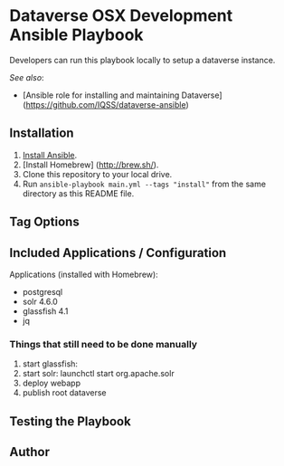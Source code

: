 # Dataverse OSX Development Ansible Playbook

Developers can run this playbook locally to setup a dataverse instance.

*See also*:

  - [Ansible role for installing and maintaining Dataverse] (https://github.com/IQSS/dataverse-ansible)

## Installation

  1. [Install Ansible](http://docs.ansible.com/intro_installation.html).
  2. [Install Homebrew] (http://brew.sh/).
  3. Clone this repository to your local drive.
  4. Run `ansible-playbook main.yml --tags "install"` from the same directory as this README file.

## Tag Options

## Included Applications / Configuration

Applications (installed with Homebrew):

  - postgresql
  - solr 4.6.0
  - glassfish 4.1
  - jq

### Things that still need to be done manually

  1. start glassfish: 
  2. start solr: launchctl start org.apache.solr
  2. deploy webapp
  3. publish root dataverse
  
## Testing the Playbook

## Author


